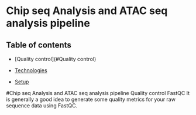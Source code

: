 
# Chip seq Analysis and ATAC seq analysis pipeline
## Table of contents
* [Quality control](#Quality control)

* [Technologies](#technologies)
* [Setup](#setup)


#Chip seq Analysis and ATAC seq analysis pipeline
Quality control
FastQC
It is generally a good idea to generate some quality metrics for your raw sequence data using FastQC.
